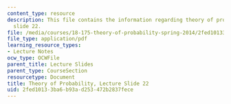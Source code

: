 ```yaml
---
content_type: resource
description: This file contains the information regarding theory of probability, lecture
  slide 22.
file: /media/courses/18-175-theory-of-probability-spring-2014/2fed10133ba6b93ad253472b2837fece_MIT18_175S14_Lecture22.pdf
file_type: application/pdf
learning_resource_types:
- Lecture Notes
ocw_type: OCWFile
parent_title: Lecture Slides
parent_type: CourseSection
resourcetype: Document
title: Theory of Probability, Lecture Slide 22
uid: 2fed1013-3ba6-b93a-d253-472b2837fece
---
```

